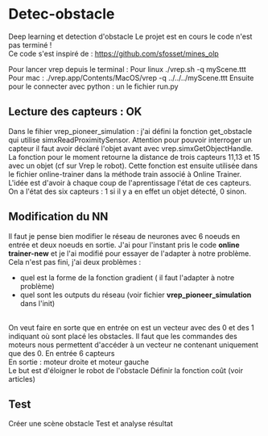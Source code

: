 # Detec-obstacle
Deep learning et detection d'obstacle
Le projet est en cours le code n'est pas terminé !  
Ce code s'est inspiré de : https://github.com/sfosset/mines_olp

Pour lancer vrep depuis le terminal : 
Pour linux ./vrep.sh  -q myScene.ttt <br/>
Pour mac : ./vrep.app/Contents/MacOS/vrep  -q ../../../myScene.ttt
Ensuite pour le connecter avec python : un le fichier run.py

## Lecture des capteurs : OK
Dans le fihier vrep_pioneer_simulation : j'ai défini la fonction get_obstacle qui utilise simxReadProximitySensor. Attention pour pouvoir interroger un capteur il faut avoir déclaré l'objet avant avec vrep.simxGetObjectHandle. 
La fonction pour le moment retourne la distance de trois capteurs 11,13 et 15 avec un objet (cf sur Vrep le robot). 
Cette fonction est ensuite utilisée dans le fichier online-trainer dans la méthode train associé à Online Trainer. L'idée est d'avoir à chaque coup de l'aprentissage l'état de ces capteurs. 
On a l'état des six capteurs : 1 si il y a en effet un objet détecté, 0 sinon.  
## Modification du NN 
Il faut je pense bien modifier le réseau de neurones avec 6 noeuds en entrée et deux noeuds en sortie.
J'ai pour l'instant pris le code **online trainer-new**  et je l'ai modifié pour essayer de l'adapter à notre problème. 
Cela n'est pas fini, j'ai deux problèmes : 
- quel est la forme de la fonction gradient ( il faut l'adapter à notre problème)
- quel sont les outputs du réseau (voir fichier **vrep_pioneer_simulation** dans l'init) 
<br/>
On veut faire en sorte que en entrée on est un vecteur avec des 0 et des 1 indiquant où sont placé les obstacles. Il faut que les commandes des moteurs nous permettent d'accéder à un vecteur ne contenant uniquement que des 0.
En entrée 6 capteurs <br/>
En sortie : moteur droite et moteur gauche <br/>
Le but est d'éloigner le robot de l'obstacle
Définir la fonction coût (voir articles)

## Test 
Créer une scène obstacle
Test et analyse résultat
